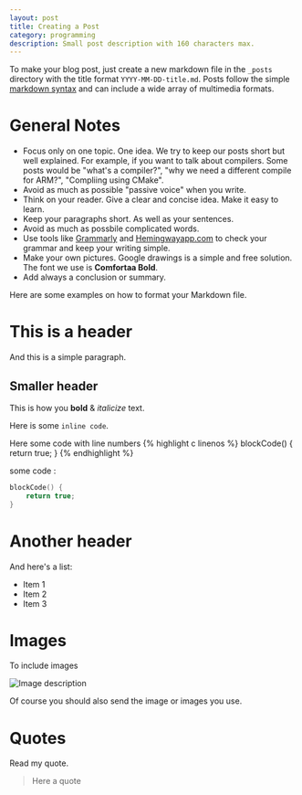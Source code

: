 ```yaml
---
layout: post
title: Creating a Post
category: programming
description: Small post description with 160 characters max. 
---
```


To make your blog post, just create a new markdown file in the `_posts` directory with the title format `YYYY-MM-DD-title.md`. Posts follow the simple [markdown syntax](https://github.com/adam-p/markdown-here/wiki/Markdown-Cheatsheet) and can include a wide array of multimedia formats.

# General Notes

- Focus only on one topic. One idea. We try to keep our posts short but well explained.  For example, if you want to talk about compilers. Some posts would be "what's a compiler?", "why we need a different compile for ARM?", "Compliing using CMake". 
- Avoid as much as possible "passive voice" when you write.
- Think on your reader. Give a clear and concise idea. Make it easy to learn. 
- Keep your paragraphs short. As well as your sentences. 
- Avoid as much as possbile complicated words. 
- Use tools like [Grammarly](https://www.grammarly.com/) and [Hemingwayapp.com](http://www.hemingwayapp.com/) to check your grammar and keep your writing simple.
- Make your own pictures. Google drawings is a simple and free solution. The font we use is **Comfortaa Bold**.
- Add always a conclusion or summary. 

Here are some examples on how to format your Markdown file.

# This is a header

And this is a simple paragraph.

## Smaller header

This is how you **bold** & *italicize* text.

Here is some `inline code`.

Here some code with line numbers
{% highlight c linenos %}
blockCode() {
	return true;
}
{% endhighlight %}

some code :
```c
blockCode() {
	return true;
}
```

# Another header

And here's a list:

* Item 1
* Item 2
* Item 3

# Images 

To include images 

![Image description](/images/post/<image-name>.png)

Of course you should also send the image or images you use. 

# Quotes

Read my quote. 

> Here a quote 
